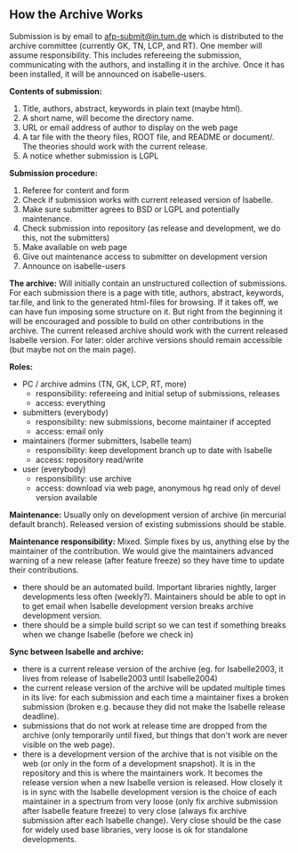 How the Archive Works
---------------------

Submission is by email to afp-submit@in.tum.de which is distributed to the
archive committee (currently GK, TN, LCP, and RT). One member will assume
responsibility. This includes refereeing the submission, communicating
with the authors, and installing it in the archive. Once it has been
installed, it will be announced on isabelle-users.

**Contents of submission:**

1.  Title, authors, abstract, keywords in plain text (maybe html).
2.  A short name, will become the directory name.
3.  URL or email address of author to display on the web page
4.  A tar file with the theory files, ROOT file, and README or
    document/. The theories should work with the current release.
5.  A notice whether submission is LGPL

**Submission procedure:**

1.  Referee for content and form
2.  Check if submission works with current released version of Isabelle.
3.  Make sure submitter agrees to BSD or LGPL and potentially
    maintenance.
4.  Check submission into repository (as release and development, we do
    this, not the submitters)
5.  Make available on web page
6.  Give out maintenance access to submitter on development version
7.  Announce on isabelle-users

**The archive:** Will initially contain an unstructured collection of
submissions. For each submission there is a page with title, authors,
abstract, keywords, tar.file, and link to the generated html-files for
browsing. If it takes off, we can have fun imposing some structure on
it. But right from the beginning it will be encouraged and possible to
build on other contributions in the archive. The current released
archive should work with the current released Isabelle version. For
later: older archive versions should remain accessible (but maybe not on
the main page).

**Roles:**

-   PC / archive admins (TN, GK, LCP, RT, more)
    -   responsibility: refereeing and initial setup of submissions,
        releases
    -   access: everything
-   submitters (everybody)
    -   responsibility: new submissions, become maintainer if accepted
    -   access: email only
-   maintainers (former submitters, Isabelle team)
    -   responsibility: keep development branch up to date with Isabelle
    -   access: repository read/write
-   user (everybody)
    -   responsibility: use archive
    -   access: download via web page, anonymous hg read only of devel
        version available

**Maintenance:** Usually only on development version of archive (in
mercurial default branch). Released version of existing submissions
should be stable.

**Maintenance responsibility:** Mixed. Simple fixes by us, anything else
by the maintainer of the contribution. We would give the maintainers
advanced warning of a new release (after feature freeze) so they have
time to update their contributions.

-   there should be an automated build. Important libraries nightly,
    larger developments less often (weekly?). Maintainers should be able
    to opt in to get email when Isabelle development version breaks
    archive development version.
-   there should be a simple build script so we can test if something
    breaks when we change Isabelle (before we check in)

**Sync between Isabelle and archive:**

-   there is a current release version of the archive (eg. for
    Isabelle2003, it lives from release of Isabelle2003 until
    Isabelle2004)
-   the current release version of the archive will be updated multiple
    times in its live: for each submission and each time a maintainer
    fixes a broken submission (broken e.g. because they did not make the
    Isabelle release deadline).
-   submissions that do not work at release time are dropped from the
    archive (only temporarily until fixed, but things that don't work
    are never visible on the web page).
-   there is a development version of the archive that is not visible on
    the web (or only in the form of a development snapshot). It is in
    the repository and this is where the maintainers work. It becomes
    the release version when a new Isabelle version is released. How
    closely it is in sync with the Isabelle development version is the
    choice of each maintainer in a spectrum from very loose (only fix
    archive submission after Isabelle feature freeze) to very close
    (always fix archive submission after each Isabelle change). Very
    close should be the case for widely used base libraries, very loose
    is ok for standalone developments.


